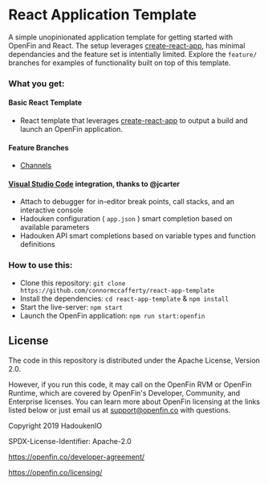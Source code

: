 # React Application Template

A simple unopinionated application template for getting started with OpenFin and React. The setup leverages [create-react-app](https://github.com/facebook/create-react-app), has minimal dependancies and the feature set is intentially limited. Explore the `feature/` branches for examples of functionality built on top of this template.

### What you get:

#### Basic React Template

-   React template that leverages [create-react-app](https://github.com/facebook/create-react-app) to output a build and launch an OpenFin application.

#### Feature Branches

-   [Channels](https://github.com/connormccafferty/react-app-template/tree/feature/channels)

#### [Visual Studio Code](https://code.visualstudio.com/) integration, thanks to @jcarter

-   Attach to debugger for in-editor break points, call stacks, and an interactive console
-   Hadouken configuration ( `app.json` ) smart completion based on available parameters
-   Hadouken API smart completions based on variable types and function definitions

### How to use this:

-   Clone this repository: `git clone https://github.com/connormccafferty/react-app-template`
-   Install the dependencies: `cd react-app-template` & `npm install`
-   Start the live-server: `npm start`
-   Launch the OpenFin application: `npm run start:openfin`

## License

The code in this repository is distributed under the Apache License, Version 2.0.

However, if you run this code, it may call on the OpenFin RVM or OpenFin Runtime, which are covered by OpenFin's Developer, Community, and Enterprise licenses. You can learn more about OpenFin licensing at the links listed below or just email us at support@openfin.co with questions.

Copyright 2019 HadoukenIO

SPDX-License-Identifier: Apache-2.0

https://openfin.co/developer-agreement/

https://openfin.co/licensing/
